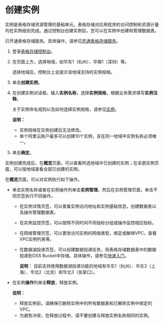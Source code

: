 # 创建实例

实例是表格存储资源管理的基础单元，表格存储对应用程序的访问控制和资源计量均在实例级别完成。通过控制台创建实例后，您可以在实例中创建和管理数据表。

已开通表格存储服务。具体操作，请参见[开通表格存储服务](/intl.zh-CN/快速入门/开通表格存储服务.md)。

1.  登录[表格存储控制台](https://otsnext.console.aliyun.com/)。

2.  在页面上方，选择地域，如华东1（杭州）、华南1（深圳）等。

    选择地域后，控制台上会提示该地域支持的实例规格。

3.  单击**创建实例**。

4.  在创建实例对话框，输入**实例名称**，选择**实例规格**，根据业务需求填写**实例注释**。

    关于实例命名规则以及如何选择实例规格，请参见[实例](/intl.zh-CN/功能介绍/基础概念/实例.md)。

    **说明：**

    -   实例规格在实例创建后无法修改。
    -   单个阿里云账户最多可以创建10个实例，且在同一地域中实例名称必须唯一。
5.  单击**确定**。


实例创建完成后，在**概览**页面，可以查看所选地域中已创建的实例；在全部实例页面，可以按地域查看全部已创建的实例。

在**概览**页面，可以对实例执行如下操作。

-   单击实例名称或者在实例操作列单击**实例管理**，然后在实例管理页面，单击不同页签执行不同操作。
    -   在实例详情页签，可以查看实例访问地址和实例基础信息，创建数据表以及操作管理数据表。
    -   在实例监控页签，可以按照不同时间不同指标分组或操作监控相应指标。
    -   在网络管理页签，可以更改访问实例的网络类型，绑定或解绑VPC，查看VPC实例列表等。
    -   在数据湖投递页签，可以创建数据投递任务，将表格存储数据表中的数据投递到OSS Bucket中存储。具体操作，请参见[快速入门](/intl.zh-CN/功能介绍/数据湖投递/快速入门.md)。

        **说明：** 目前支持使用数据湖投递功能的地域有华东1（杭州）、华东2（上海）、华北2（北京）和华北3（张家口）。

-   在实例**操作**列单击**释放**，释放实例。

    **说明：**

    -   释放实例前，请确保已删除实例中的所有数据表和已解除实例中绑定的VPC。
    -   为避免冲突，在释放过程中，请不要创建与释放实例名称相同的实例。

